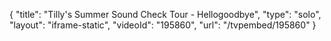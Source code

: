 {
    "title": "Tilly's Summer Sound Check Tour - Hellogoodbye",
    "type": "solo",
    "layout": "iframe-static",
    "videoId": "195860",
    "url": "\/tvpembed\/195860"
}